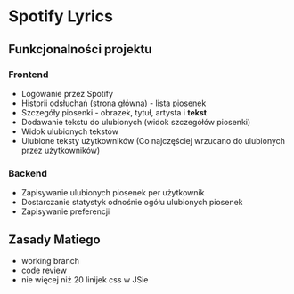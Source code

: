 # Spotify Lyrics

## Funkcjonalności projektu
### Frontend
- Logowanie przez Spotify
- Historii odsłuchań (strona główna) - lista piosenek
- Szczegóły piosenki - obrazek, tytuł, artysta i <b>tekst</b>
- Dodawanie tekstu do ulubionych (widok szczegółów piosenki)
- Widok ulubionych tekstów
- Ulubione teksty użytkowników (Co najczęściej wrzucano do ulubionych przez użytkowników)

### Backend
- Zapisywanie ulubionych piosenek per użytkownik
- Dostarczanie statystyk odnośnie ogółu ulubionych piosenek
- Zapisywanie preferencji

## Zasady Matiego
- working branch
- code review
- nie więcej niż 20 linijek css w JSie
